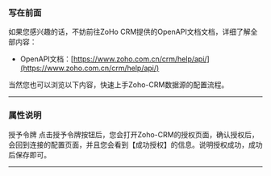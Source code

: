 ### 写在前面
如果您感兴趣的话，不妨前往ZoHo CRM提供的OpenAPI文档文档，详细了解全部内容：

- OpenAPI文档：[https://www.zoho.com.cn/crm/help/api/](https://www.zoho.com.cn/crm/help/api/)

当然您也可以浏览以下内容，快速上手Zoho-CRM数据源的配置流程。

---

### 属性说明

授予令牌 点击授予令牌按钮后，您会打开Zoho-CRM的授权页面，确认授权后，会回到连接的配置页面，并且您会看到【成功授权】的信息。说明授权成功，成功后保存即可。

---